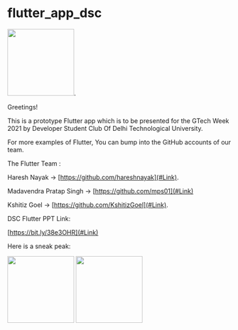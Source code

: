 # flutter_app_dsc

<img src="https://avatars.githubusercontent.com/u/48676482?s=200&v=4" width="150">. 


Greetings!  


This is  a prototype Flutter app which is to be presented for the GTech Week 2021 by Developer Student Club Of Delhi Technological University.  

For more examples of Flutter, You can bump into the GitHub accounts of our team. 
  
The Flutter Team :  

Haresh Nayak       ->     [https://github.com/hareshnayak](#Link). 

Madavendra Pratap Singh -> [https://github.com/mps01](#Link)   

Kshitiz Goel       ->      [https://github.com/KshitizGoel](#Link). 

DSC Flutter PPT Link:  

[https://bit.ly/38e3OHR](#Link)

Here is a sneak peak:  
  
<img src="https://user-images.githubusercontent.com/67114557/109979470-f05f3c80-7d24-11eb-9afb-6d34c8eff62f.jpeg" width="150">
<img src="https://user-images.githubusercontent.com/67114557/109979522-ff45ef00-7d24-11eb-8018-9a190284545b.jpeg" width="150">



